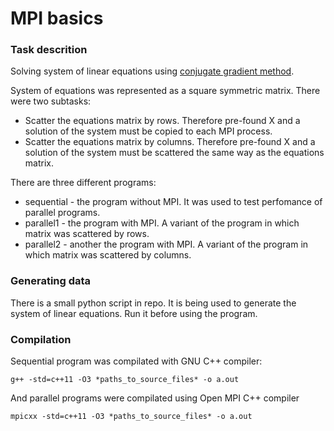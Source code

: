 # MPI basics

### Task descrition

Solving system of linear equations using [conjugate gradient method](https://en.wikipedia.org/wiki/Conjugate_gradient_method).

System of equations was represented as a square symmetric matrix. There were two subtasks:
* Scatter the equations matrix by rows. Therefore pre-found X and a solution of the system must be copied to each MPI process.
* Scatter the equations matrix by columns. Therefore pre-found X and a solution of the system must be scattered the same way as the equations matrix.

There are three different programs:
 * sequential - the program without MPI. It was used to test perfomance of parallel programs.
 * parallel1 - the program with MPI. A variant of the program in which matrix was scattered by rows.
 * parallel2 - another the program with MPI. A variant of the program in which matrix was scattered by columns.

### Generating data

There is a small python script in repo. It is being used to generate the system of linear equations.
Run it before using the program. 

### Compilation

Sequential program was compilated with GNU C++ compiler:

```
g++ -std=c++11 -O3 *paths_to_source_files* -o a.out
```

And parallel programs were compilated using Open MPI C++ compiler

```
mpicxx -std=c++11 -O3 *paths_to_source_files* -o a.out
```
